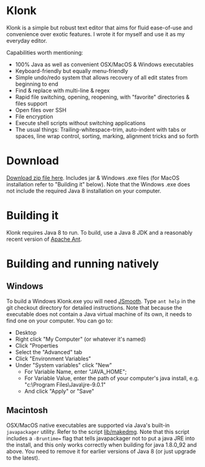 # Klonk
Klonk is a simple but robust text editor that aims for fluid ease-of-use and convenience over exotic features. I wrote it for myself and use it as my everyday editor.

Capabilities worth mentioning:

* 100% Java as well as convenient OSX/MacOS & Windows executables
* Keyboard-friendly but equally menu-friendly
* Simple undo/redo system that allows recovery of all edit states from beginning to end
* Find & replace with multi-line & regex
* Rapid file switching, opening, reopening, with "favorite" directories & files support
* Open files over SSH
* File encryption
* Execute shell scripts without switching applications
* The usual things: Trailing-whitespace-trim, auto-indent with tabs or spaces, line wrap control, sorting, marking, alignment tricks and so forth

# Download
[Download zip file here](http://zaboople.github.io/downloads/klonk.2.4.zip). Includes jar & Windows .exe files (for MacOS installation refer to "Building it" below). Note that the Windows .exe does not include the required Java 8 installation on your computer.

# Building it
Klonk requires Java 8 to run. To build, use a Java 8 JDK and a reasonably recent version of [Apache Ant](http://ant.apache.org/).

# Building and running natively

## Windows
To build a Windows Klonk.exe you will need [JSmooth](http://jsmooth.sourceforge.net/). Type `ant help` in the git checkout directory for detailed instructions. Note that because the executable does not contain a Java virtual machine of its own, it needs to find one on your computer. You can go to:
  - Desktop
  - Right click "My Computer" (or whatever it's named)
  - Click "Properties
  - Select the "Advanced" tab
  - Click "Environment Variables"
  - Under "System variables" click "New"
    - For Variable Name, enter "JAVA_HOME";
    - For Variable Value, enter the path of your computer's java install, e.g. "c:\Program Files\Java\jre-9.0.1"
    - And click "Apply" or "Save"

## Macintosh
OSX/MacOS native executables are supported via Java's built-in `javapackager` utility. Refer to the script [lib/makedmg](lib/makedmg). Note that this script includes a `-Bruntime=` flag that tells javapackager not to put a java JRE into the install, and this only works correctly when building for java 1.8.0_92 and above. You need to remove it for earlier versions of Java 8 (or just upgrade to the latest).
